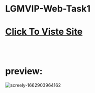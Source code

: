 # LGMVIP-Web-Task1
# <a href="https://surya-bbas.github.io/LGMVIP-Web-Task1/"> Click To Viste Site </a>
<br>
<br>

# preview:

![screely-1662903964162](https://user-images.githubusercontent.com/99864714/189530906-72c5eff9-3743-407e-8526-f33184ecc194.png)

